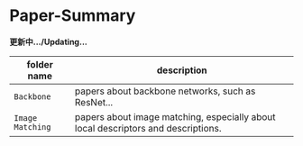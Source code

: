 # Paper-Summary

**更新中.../Updating...**



| folder name      | description                                                  |
| ---------------- | ------------------------------------------------------------ |
| `Backbone`       | papers about backbone networks, such as ResNet...            |
| `Image Matching` | papers about image matching, especially about local descriptors and descriptions. |

